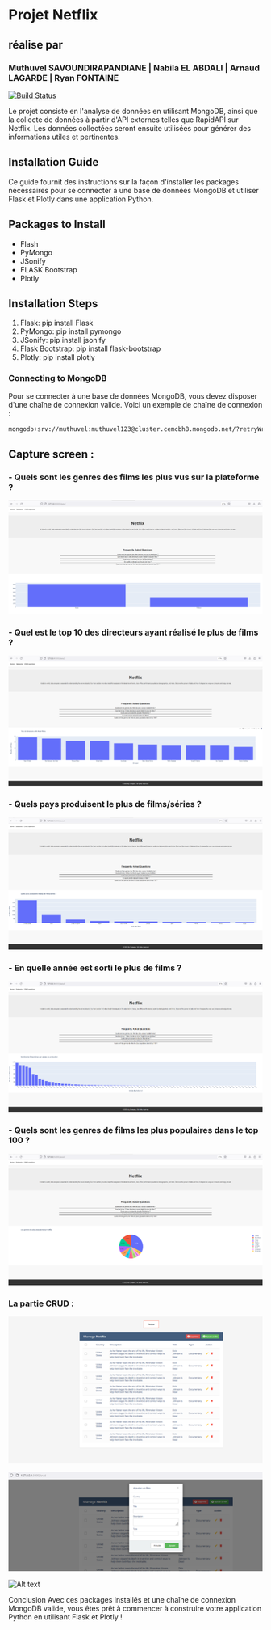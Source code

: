 # Projet Netflix 
## réalise par
###  Muthuvel SAVOUNDIRAPANDIANE | Nabila EL ABDALI | Arnaud LAGARDE | Ryan FONTAINE

[![Build Status](https://travis-ci.org/joemccann/dillinger.svg?branch=master)](https://travis-ci.org/joemccann/dillinger)

Le projet consiste en l'analyse de données en utilisant MongoDB, ainsi que la collecte de données à partir d'API externes telles que RapidAPI sur Netflix. Les données collectées seront ensuite utilisées pour générer des informations utiles et pertinentes.


## Installation Guide

Ce guide fournit des instructions sur la façon d'installer les packages nécessaires pour se connecter à une base de données MongoDB et utiliser Flask et Plotly dans une application Python.

## Packages to Install
- Flash
- PyMongo
- JSonify
- FLASK Bootstrap
- Plotly

## Installation Steps
1. Flask: pip install Flask
2. PyMongo: pip install pymongo
3. JSonify: pip install jsonify
4. Flask Bootstrap: pip install flask-bootstrap
5. Plotly: pip install plotly

### Connecting to MongoDB
Pour se connecter à une base de données MongoDB, vous devez disposer d'une chaîne de connexion valide. Voici un exemple de chaîne de connexion :
```sh
mongodb+srv://muthuvel:muthuvel123@cluster.cemcbh8.mongodb.net/?retryWrites=true&w=majority
```

## Capture screen : 

### - Quels sont les genres des films les plus vus sur la plateforme ?

![Alt text](/image/data1.png "Optional title")

### - Quel est le top 10 des directeurs ayant réalisé le plus de films ?

![Alt text](/image/data2.png "Optional title")

### - Quels pays produisent le plus de films/séries ?

![Alt text](/image/data3.png "Optional title")

### - En quelle année est sorti le plus de films ?

![Alt text](/image/data4.png "Optional title")

### - Quels sont les genres de films les plus populaires dans le top 100 ?

![Alt text](/image/data5.png "Optional title")

### La partie CRUD : 

![Alt text](/image/crud.png "Optional title")

![Alt text](/image/crud_1.png "Optional title")

![Alt text](/image/crud(2).png "Optional title")








Conclusion
Avec ces packages installés et une chaîne de connexion MongoDB valide, vous êtes prêt à commencer à construire votre application Python en utilisant Flask et Plotly !


